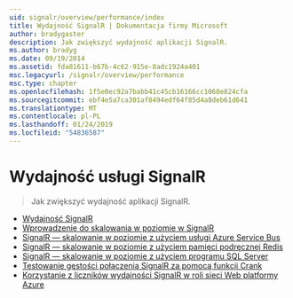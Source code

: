 ```yaml
---
uid: signalr/overview/performance/index
title: Wydajność SignalR | Dokumentacja firmy Microsoft
author: bradygaster
description: Jak zwiększyć wydajność aplikacji SignalR.
ms.author: bradyg
ms.date: 09/19/2014
ms.assetid: fda81611-b67b-4c62-915e-8adc1924a401
msc.legacyurl: /signalr/overview/performance
msc.type: chapter
ms.openlocfilehash: 1f5e0ec92a7babb41c45cb16166cc1060e824cfa
ms.sourcegitcommit: ebf4e5a7ca301af8494edf64f85d4a8deb61d641
ms.translationtype: MT
ms.contentlocale: pl-PL
ms.lasthandoff: 01/24/2019
ms.locfileid: "54836587"
---
```

<a name="signalr-performance"></a>Wydajność usługi SignalR
====================
> Jak zwiększyć wydajność aplikacji SignalR.


- [Wydajność SignalR](signalr-performance.md)
- [Wprowadzenie do skalowania w poziomie w SignalR](scaleout-in-signalr.md)
- [SignalR — skalowanie w poziomie z użyciem usługi Azure Service Bus](scaleout-with-windows-azure-service-bus.md)
- [SignalR — skalowanie w poziomie z użyciem pamięci podręcznej Redis](scaleout-with-redis.md)
- [SignalR — skalowanie w poziomie z użyciem programu SQL Server](scaleout-with-sql-server.md)
- [Testowanie gęstości połączenia SignalR za pomocą funkcji Crank](signalr-connection-density-testing-with-crank.md)
- [Korzystanie z liczników wydajności SignalR w roli sieci Web platformy Azure](using-signalr-performance-counters-in-an-azure-web-role.md)
